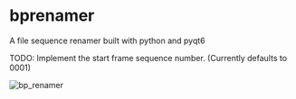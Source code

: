 # bprenamer
A file sequence renamer built with python and pyqt6

TODO: Implement the start frame sequence number. (Currently defaults to 0001)

![bp_renamer](https://user-images.githubusercontent.com/599346/230799708-db91dd5b-c0b3-44c6-9c04-1cccb4ebc027.png)

